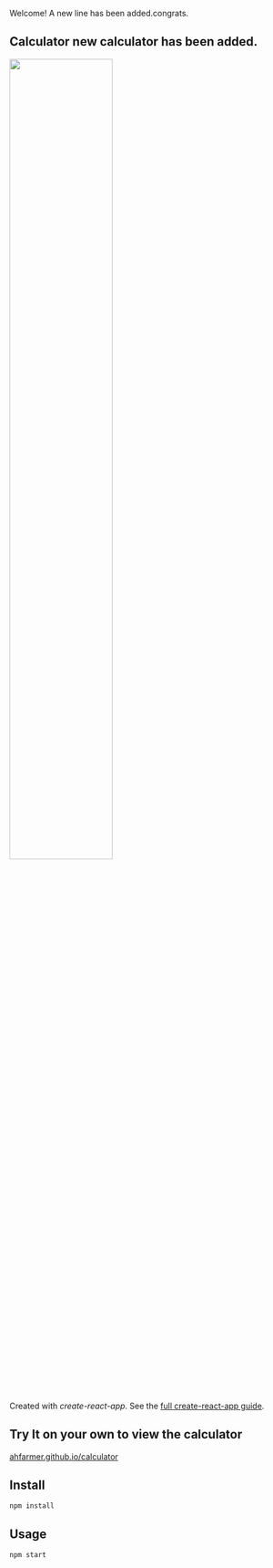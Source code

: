Welcome! A new line has been added.congrats.

Calculator new calculator has been added.
---
<img src="Logotype primary.png" width="60%" height="60%" />

Created with *create-react-app*. See the [full create-react-app guide](https://github.com/facebookincubator/create-react-app/blob/master/packages/react-scripts/template/README.md).



Try It on your own to view the calculator
---

[ahfarmer.github.io/calculator](https://ahfarmer.github.io/calculator/)



Install
---

`npm install`



Usage
---

`npm start`
